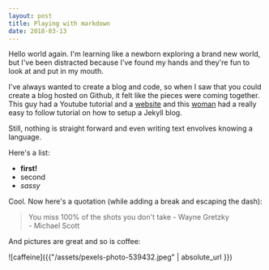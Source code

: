 ```yaml
---
layout: post
title: Playing with markdown
date: 2018-03-13
---
```


Hello world again. I'm learning like a newborn exploring a brand new world, but I've been
distracted because I've found my hands and they're fun to look at and put in my mouth.

I've always wanted to create a blog and code, so when I saw that you could create a blog 
hosted on Github, it felt like the pieces were coming together. This guy had a Youtube 
tutorial and a [website](https://evanwill.github.io/go-go-ghpages/) and this 
[woman](https://programminghistorian.org/lessons/building-static-sites-with-jekyll-github-pages)
had a really easy to follow tutorial on how to setup a Jekyll blog.

Still, nothing is straight forward and even writing text envolves knowing a language.

Here's a list:
- **first!**
- second
- *sassy*

Cool. Now here's a quotation (while adding a break and escaping the dash):
> You miss 100% of the shots you don't take - Wayne Gretzky<br />
\- Michael Scott

And pictures are great and so is coffee:

![caffeine]({{"/assets/pexels-photo-539432.jpeg" | absolute_url }})